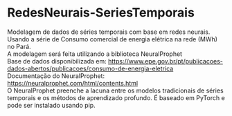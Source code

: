 # RedesNeurais-SeriesTemporais
  Modelagem de dados de séries temporais com base em redes neurais. Usando a série de Consumo comercial de energia elétrica na rede (MWh) no Pará. \
A modelagem será feita utilizando a biblioteca NeuralProphet \
Base de dados disponibilizada em: https://www.epe.gov.br/pt/publicacoes-dados-abertos/publicacoes/consumo-de-energia-eletrica \
Documentação do NeuralProphet: https://neuralprophet.com/html/contents.html \
  O NeuralProphet preenche a lacuna entre os modelos tradicionais de séries temporais e os métodos de aprendizado profundo. É baseado em PyTorch e pode ser instalado usando pip.
